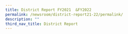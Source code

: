 ```yaml
---
title: District Report FY2021  &FY2022
permalink: /newsroom/district-report21-22/permalink/
description: ""
third_nav_title: District Report
---
```


